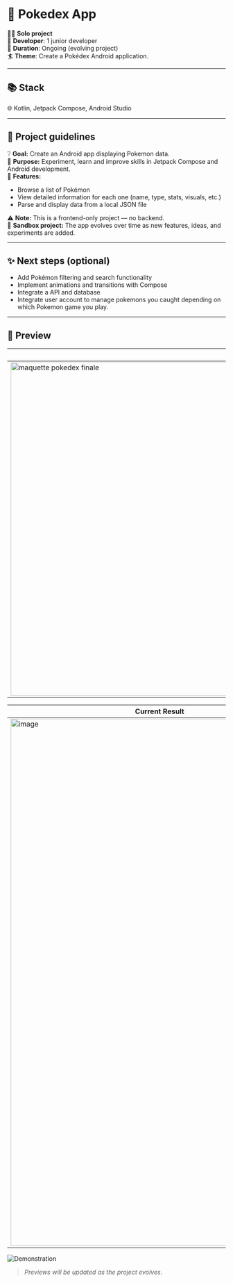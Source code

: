 # 📘 Pokedex App

👩‍💻 **Solo project**  
👥 **Developer**: 1 junior developer  
🏃 **Duration**: Ongoing (evolving project)  
🏄 **Theme**: Create a Pokédex Android application.

---

## 📚 Stack

🌐 Kotlin, Jetpack Compose, Android Studio

---

## 📑 Project guidelines

❔ **Goal:** Create an Android app displaying Pokemon data.  
💭 **Purpose:** Experiment, learn and improve skills in Jetpack Compose and Android development.  
👤 **Features:**  
- Browse a list of Pokémon  
- View detailed information for each one (name, type, stats, visuals, etc.)  
- Parse and display data from a local JSON file  

⚠️ **Note:** This is a frontend-only project — no backend.  
🧪 **Sandbox project:** The app evolves over time as new features, ideas, and experiments are added.

---

## ✨ Next steps (optional)

- Add Pokémon filtering and search functionality  
- Implement animations and transitions with Compose  
- Integrate a API and database
- Integrate user account to manage pokemons you caught depending on which Pokemon game you play.


---

## 📸 Preview

| Mockup |
|---------------|
| <img width="1366" height="768" alt="maquette pokedex finale" src="https://github.com/user-attachments/assets/39446488-89d4-467a-b8f6-9cbf26b24480" />|

|Current Result |
|---------------|
| <img width="687" height="1214" alt="image" src="https://github.com/user-attachments/assets/39653eb8-0d99-441d-a625-af7085bbcf55" />|

![Demonstration ](./PokedexGifDemo.gif)


> _Previews will be updated as the project evolves._
